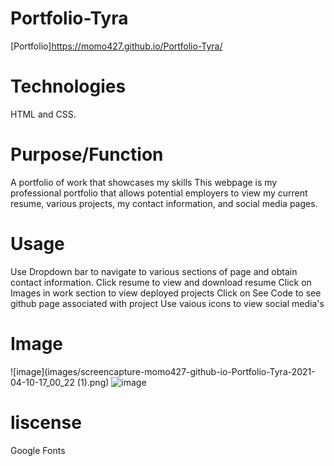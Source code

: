 # Portfolio-Tyra


[Portfolio]https://momo427.github.io/Portfolio-Tyra/

# Technologies
HTML and CSS.

# Purpose/Function 
A portfolio of work that showcases my skills 
This webpage is my professional portfolio that allows potential employers to view my current resume, various projects, my contact information, and social media pages. 

# Usage
Use Dropdown bar to navigate to various sections of page and obtain contact information.
Click resume to view and download resume
Click on Images in work section to view deployed projects 
Click on See Code to see github page associated with project
Use vaious icons to view social media's


# Image 

![image](images/screencapture-momo427-github-io-Portfolio-Tyra-2021-04-10-17_00_22 (1).png)
![image](images/screencapture-momo427-github-io-Portfolio-Tyra-2021-04-10-17_01_40.pngg)

# liscense

Google Fonts